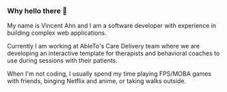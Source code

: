 ### Why hello there 👋

My name is Vincent Ahn and I am a software developer with experience in building complex web applications.

Currently I am working at AbleTo's Care Delivery team where we are developing an interactive template for therapists and behavioral coaches to use during sessions with their patients.

When I'm not coding, I usually spend my time playing FPS/MOBA games with friends, binging Netflix and anime, or taking walks outside.

<!--
**vincentahn/vincentahn** is a ✨ _special_ ✨ repository because its `README.md` (this file) appears on your GitHub profile.

Here are some ideas to get you started:

- 🔭 I’m currently working on ...
- 🌱 I’m currently learning ...
- 👯 I’m looking to collaborate on ...
- 🤔 I’m looking for help with ...
- 💬 Ask me about ...
- 📫 How to reach me: ...
- 😄 Pronouns: ...
- ⚡ Fun fact: ...
-->
